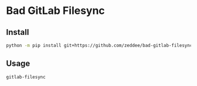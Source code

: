# Bad GitLab Filesync

## Install

```bash
python -m pip install git+https://github.com/zeddee/bad-gitlab-filesync.git
```

## Usage

```bash
gitlab-filesync
```